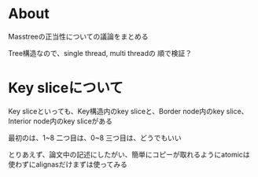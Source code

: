 # About
Masstreeの正当性についての議論をまとめる

Tree構造なので、single thread, multi threadの
順で検証？


# Key sliceについて

Key sliceといっても、Key構造内のkey sliceと、Border node内のkey slice、
Interior node内のkey sliceがある

最初のは、1~8
二つ目は、0~8
三つ目は、どうでもいい

とりあえず、論文中の記述にしたがい、簡単にコピーが取れるようにatomicは使わずにalignasだけまずは使ってみる




